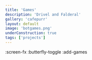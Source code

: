 ```yaml
---
title: 'Games'
description: 'Drivel and Falderal'
gallery: 'cafepurr'
layout: default
image: 'botgames.png'
underConstruction: true
tags: ['projects']
---
```


:screen-fx
:butterfly-toggle
:add-games
